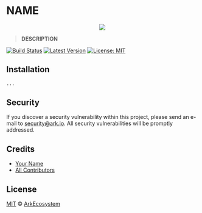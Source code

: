 # __NAME__

<p align="center">
    <img src="https://github.com/ArkEcosystem/__NAME__/blob/master/banner.png" />
</p>

> __DESCRIPTION__

[![Build Status](https://badgen.now.sh/travis/ArkEcosystem/__NAME__/master.svg?style=flat-square)](https://travis-ci.org/ArkEcosystem/__NAME__)
[![Latest Version](https://badgen.now.sh/github/release/ArkEcosystem/__NAME__.svg?style=flat-square)](https://github.com/ArkEcosystem/__NAME__/releases)
[![License: MIT](https://badgen.now.sh/badge/license/MIT/green)](https://opensource.org/licenses/MIT)

## Installation

```bash
...
```

## Security

If you discover a security vulnerability within this project, please send an e-mail to security@ark.io. All security vulnerabilities will be promptly addressed.

## Credits

- [Your Name](https://github.com/octocat)
- [All Contributors](../../../../contributors)

## License

[MIT](LICENSE) © [ArkEcosystem](https://ark.io)
